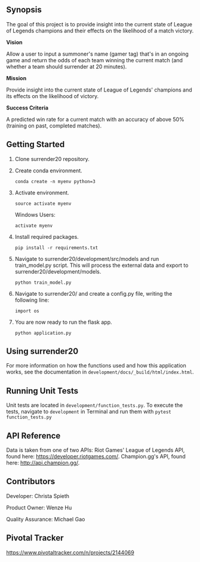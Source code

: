 ## Synopsis

The goal of this project is to provide insight into the current state of League of Legends champions and their effects on the likelihood of a match victory.

**Vision**

Allow a user to input a summoner's name (gamer tag) that's in an ongoing game and return the odds of each team winning the current match (and whether a team should surrender at 20 minutes).

**Mission**

Provide insight into the current state of League of Legends' champions and its effects on the likelihood of victory.

**Success Criteria**

A predicted win rate for a current match with an accuracy of above 50% (training on past, completed matches).

## Getting Started		

1. Clone surrender20 repository.

2. Create conda environment. 

    `conda create -n myenv python=3`
    
3. Activate environment.

    `source activate myenv`
	
   Windows Users:

    `activate myenv`

4. Install required packages. 

    `pip install -r requirements.txt`

5. Navigate to surrender20/development/src/models and run train_model.py script. This will process the external data and export to surrender20/development/models.

	`python train_model.py`

6. Navigate to surrender20/ and create a config.py file, writing the following line:
     
    `import os`
    
7. You are now ready to run the flask app.

	`python application.py`

## Using surrender20
For more information on how the functions used and how this application works, see the documentation in `development/docs/_build/html/index.html`.

## Running Unit Tests
Unit tests are located in  `development/function_tests.py`. To execute the tests, navigate to `development` in Terminal and run them with `pytest function_tests.py`

## API Reference

Data is taken from one of two APIs:
Riot Games' League of Legends API, found here: https://developer.riotgames.com/.
Champion.gg's API, found here: http://api.champion.gg/.


## Contributors

Developer: Christa Spieth

Product Owner: Wenze Hu

Quality Assurance: Michael Gao

## Pivotal Tracker
https://www.pivotaltracker.com/n/projects/2144069
